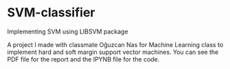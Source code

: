 # SVM-classifier
Implementing SVM using LIBSVM package

A project I made with classmate Oğuzcan Nas for Machine Learning class to implement hard and soft margin support vector machines. You can see the PDF file for the report and the IPYNB file for the code.

